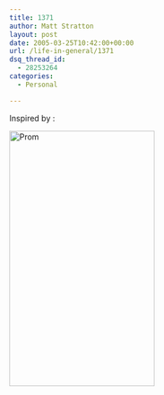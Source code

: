 ```yaml
---
title: 1371
author: Matt Stratton
layout: post
date: 2005-03-25T10:42:00+00:00
url: /life-in-general/1371
dsq_thread_id:
  - 28253264
categories:
  - Personal

---
```

Inspired by :

[<img src="https://photos4.flickr.com/7396014_ad5f756f65.jpg" width="259" height="454" alt="Prom" />][1]

 [1]: https://www.flickr.com/photos/mugsy/7396014/ "Photo Sharing"